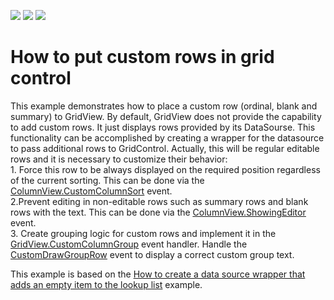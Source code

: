 <!-- default badges list -->
![](https://img.shields.io/endpoint?url=https://codecentral.devexpress.com/api/v1/VersionRange/128631069/17.2.3%2B)
[![](https://img.shields.io/badge/Open_in_DevExpress_Support_Center-FF7200?style=flat-square&logo=DevExpress&logoColor=white)](https://supportcenter.devexpress.com/ticket/details/E3367)
[![](https://img.shields.io/badge/📖_How_to_use_DevExpress_Examples-e9f6fc?style=flat-square)](https://docs.devexpress.com/GeneralInformation/403183)
<!-- default badges end -->
# How to put custom rows in grid control


<p>This example demonstrates how to place a custom row (ordinal, blank and summary) to GridView. By default, GridView does not provide the capability to add custom rows. It just displays rows provided by its DataSourse. This functionality can be accomplished by creating a wrapper for the datasource to pass  additional rows to GridControl. Actually, this will be  regular editable rows and it is necessary to customize their behavior: <br />
1. Force this row to be always displayed on the required position regardless of the current sorting. This can be done via the <a href="http://documentation.devexpress.com/#WindowsForms/DevExpressXtraGridViewsBaseColumnView_CustomColumnSorttopic"><u>ColumnView.CustomColumnSort</u></a>  event.<br />
2.Prevent editing in non-editable rows such as summary rows and blank rows with the text. This can be done via the <a href="http://documentation.devexpress.com/#WindowsForms/DevExpressXtraGridViewsBaseColumnView_ShowingEditortopic"><u>ColumnView.ShowingEditor</u></a>  event.<br />
3. Create grouping logic for custom rows and implement it in the <a href="http://documentation.devexpress.com/#WindowsForms/DevExpressXtraGridViewsGridGridView_CustomColumnGrouptopic"><u>GridView.CustomColumnGroup</u></a> event handler. Handle the <a href="http://documentation.devexpress.com/#WindowsForms/DevExpressXtraGridViewsGridGridView_CustomDrawGroupRowtopic"><u>CustomDrawGroupRow</u></a> event to display a correct custom group text.</p><p>This example is based on the <a href="https://www.devexpress.com/Support/Center/p/E1180">How to create a data source wrapper that adds an empty item to the lookup list</a> example.</p><br />


<br/>



